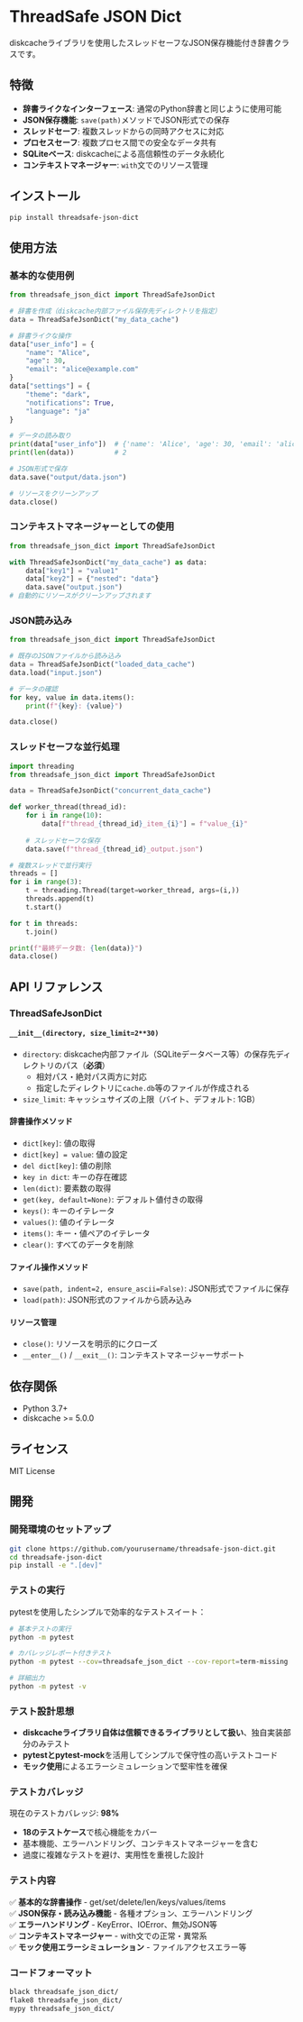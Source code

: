 # ThreadSafe JSON Dict

diskcacheライブラリを使用したスレッドセーフなJSON保存機能付き辞書クラスです。

## 特徴

- **辞書ライクなインターフェース**: 通常のPython辞書と同じように使用可能
- **JSON保存機能**: `save(path)`メソッドでJSON形式での保存
- **スレッドセーフ**: 複数スレッドからの同時アクセスに対応
- **プロセスセーフ**: 複数プロセス間での安全なデータ共有
- **SQLiteベース**: diskcacheによる高信頼性のデータ永続化
- **コンテキストマネージャー**: `with`文でのリソース管理

## インストール

```bash
pip install threadsafe-json-dict
```

## 使用方法

### 基本的な使用例

```python
from threadsafe_json_dict import ThreadSafeJsonDict

# 辞書を作成（diskcache内部ファイル保存先ディレクトリを指定）
data = ThreadSafeJsonDict("my_data_cache")

# 辞書ライクな操作
data["user_info"] = {
    "name": "Alice",
    "age": 30,
    "email": "alice@example.com"
}
data["settings"] = {
    "theme": "dark",
    "notifications": True,
    "language": "ja"
}

# データの読み取り
print(data["user_info"])  # {'name': 'Alice', 'age': 30, 'email': 'alice@example.com'}
print(len(data))          # 2

# JSON形式で保存
data.save("output/data.json")

# リソースをクリーンアップ
data.close()
```

### コンテキストマネージャーとしての使用

```python
from threadsafe_json_dict import ThreadSafeJsonDict

with ThreadSafeJsonDict("my_data_cache") as data:
    data["key1"] = "value1"
    data["key2"] = {"nested": "data"}
    data.save("output.json")
# 自動的にリソースがクリーンアップされます
```

### JSON読み込み

```python
from threadsafe_json_dict import ThreadSafeJsonDict

# 既存のJSONファイルから読み込み
data = ThreadSafeJsonDict("loaded_data_cache")
data.load("input.json")

# データの確認
for key, value in data.items():
    print(f"{key}: {value}")

data.close()
```

### スレッドセーフな並行処理

```python
import threading
from threadsafe_json_dict import ThreadSafeJsonDict

data = ThreadSafeJsonDict("concurrent_data_cache")

def worker_thread(thread_id):
    for i in range(10):
        data[f"thread_{thread_id}_item_{i}"] = f"value_{i}"
        
    # スレッドセーフな保存
    data.save(f"thread_{thread_id}_output.json")

# 複数スレッドで並行実行
threads = []
for i in range(3):
    t = threading.Thread(target=worker_thread, args=(i,))
    threads.append(t)
    t.start()

for t in threads:
    t.join()

print(f"最終データ数: {len(data)}")
data.close()
```

## API リファレンス

### ThreadSafeJsonDict

#### `__init__(directory, size_limit=2**30)`

- `directory`: diskcache内部ファイル（SQLiteデータベース等）の保存先ディレクトリのパス（**必須**）
  - 相対パス・絶対パス両方に対応
  - 指定したディレクトリに`cache.db`等のファイルが作成される
- `size_limit`: キャッシュサイズの上限（バイト、デフォルト: 1GB）

#### 辞書操作メソッド

- `dict[key]`: 値の取得
- `dict[key] = value`: 値の設定  
- `del dict[key]`: 値の削除
- `key in dict`: キーの存在確認
- `len(dict)`: 要素数の取得
- `get(key, default=None)`: デフォルト値付きの取得
- `keys()`: キーのイテレータ
- `values()`: 値のイテレータ
- `items()`: キー・値ペアのイテレータ
- `clear()`: すべてのデータを削除

#### ファイル操作メソッド

- `save(path, indent=2, ensure_ascii=False)`: JSON形式でファイルに保存
- `load(path)`: JSON形式のファイルから読み込み

#### リソース管理

- `close()`: リソースを明示的にクローズ
- `__enter__()` / `__exit__()`: コンテキストマネージャーサポート

## 依存関係

- Python 3.7+
- diskcache >= 5.0.0

## ライセンス

MIT License

## 開発

### 開発環境のセットアップ

```bash
git clone https://github.com/yourusername/threadsafe-json-dict.git
cd threadsafe-json-dict
pip install -e ".[dev]"
```

### テストの実行

pytestを使用したシンプルで効率的なテストスイート：

```bash
# 基本テストの実行
python -m pytest

# カバレッジレポート付きテスト
python -m pytest --cov=threadsafe_json_dict --cov-report=term-missing

# 詳細出力
python -m pytest -v
```

### テスト設計思想

- **diskcacheライブラリ自体は信頼できるライブラリとして扱い**、独自実装部分のみテスト
- **pytestとpytest-mock**を活用してシンプルで保守性の高いテストコード
- **モック使用**によるエラーシミュレーションで堅牢性を確保

### テストカバレッジ

現在のテストカバレッジ: **98%**

- **18のテストケース**で核心機能をカバー
- 基本機能、エラーハンドリング、コンテキストマネージャーを含む
- 過度に複雑なテストを避け、実用性を重視した設計

### テスト内容

✅ **基本的な辞書操作** - get/set/delete/len/keys/values/items  
✅ **JSON保存・読み込み機能** - 各種オプション、エラーハンドリング  
✅ **エラーハンドリング** - KeyError、IOError、無効JSON等  
✅ **コンテキストマネージャー** - with文での正常・異常系  
✅ **モック使用エラーシミュレーション** - ファイルアクセスエラー等

### コードフォーマット

```bash
black threadsafe_json_dict/
flake8 threadsafe_json_dict/
mypy threadsafe_json_dict/
```